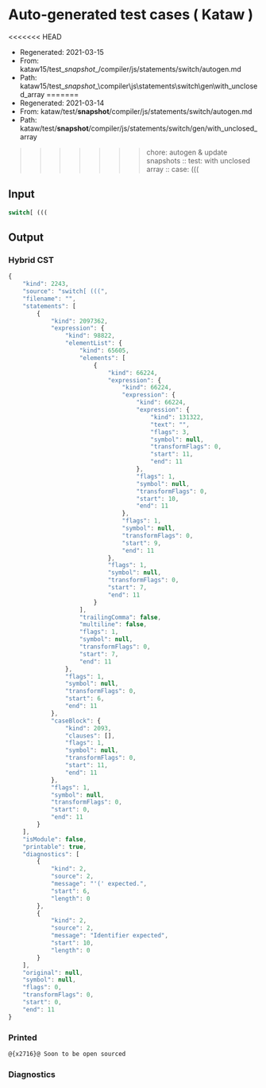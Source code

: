 # Auto-generated test cases ( Kataw )
<<<<<<< HEAD
- Regenerated: 2021-03-15
- From: kataw15/test\__snapshot__/compiler/js/statements/switch/autogen.md
- Path: kataw15/test\__snapshot__\compiler\js\statements\switch\gen\with_unclosed_array
=======
- Regenerated: 2021-03-14
- From: kataw/test/__snapshot__/compiler/js/statements/switch/autogen.md
- Path: kataw/test/__snapshot__/compiler/js/statements/switch/gen/with_unclosed_array
>>>>>>> chore: autogen & update snapshots
> :: test: with unclosed array
> :: case: (((
## Input

`````js
switch[ (((
`````

## Output

### Hybrid CST

```javascript
{
    "kind": 2243,
    "source": "switch[ (((",
    "filename": "",
    "statements": [
        {
            "kind": 2097362,
            "expression": {
                "kind": 98822,
                "elementList": {
                    "kind": 65605,
                    "elements": [
                        {
                            "kind": 66224,
                            "expression": {
                                "kind": 66224,
                                "expression": {
                                    "kind": 66224,
                                    "expression": {
                                        "kind": 131322,
                                        "text": "",
                                        "flags": 3,
                                        "symbol": null,
                                        "transformFlags": 0,
                                        "start": 11,
                                        "end": 11
                                    },
                                    "flags": 1,
                                    "symbol": null,
                                    "transformFlags": 0,
                                    "start": 10,
                                    "end": 11
                                },
                                "flags": 1,
                                "symbol": null,
                                "transformFlags": 0,
                                "start": 9,
                                "end": 11
                            },
                            "flags": 1,
                            "symbol": null,
                            "transformFlags": 0,
                            "start": 7,
                            "end": 11
                        }
                    ],
                    "trailingComma": false,
                    "multiline": false,
                    "flags": 1,
                    "symbol": null,
                    "transformFlags": 0,
                    "start": 7,
                    "end": 11
                },
                "flags": 1,
                "symbol": null,
                "transformFlags": 0,
                "start": 6,
                "end": 11
            },
            "caseBlock": {
                "kind": 2093,
                "clauses": [],
                "flags": 1,
                "symbol": null,
                "transformFlags": 0,
                "start": 11,
                "end": 11
            },
            "flags": 1,
            "symbol": null,
            "transformFlags": 0,
            "start": 0,
            "end": 11
        }
    ],
    "isModule": false,
    "printable": true,
    "diagnostics": [
        {
            "kind": 2,
            "source": 2,
            "message": "'(' expected.",
            "start": 6,
            "length": 0
        },
        {
            "kind": 2,
            "source": 2,
            "message": "Identifier expected",
            "start": 10,
            "length": 0
        }
    ],
    "original": null,
    "symbol": null,
    "flags": 0,
    "transformFlags": 0,
    "start": 0,
    "end": 11
}
```

### Printed

```javascript
@{x2716}@ Soon to be open sourced
```

### Diagnostics

```javascript

```

